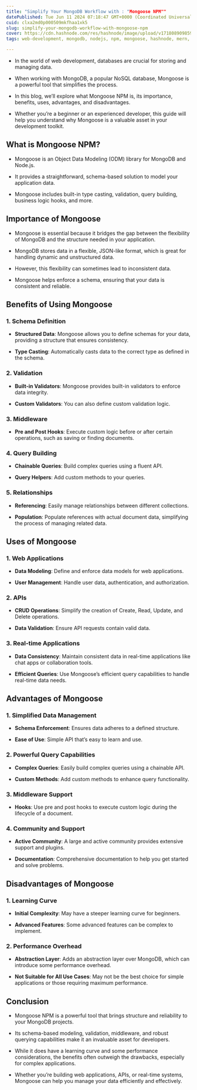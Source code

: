 ```yaml
---
title: "Simplify Your MongoDB Workflow with : "Mongoose NPM""
datePublished: Tue Jun 11 2024 07:18:47 GMT+0000 (Coordinated Universal Time)
cuid: clxa2md0p000509mkfhaa1xk5
slug: simplify-your-mongodb-workflow-with-mongoose-npm
cover: https://cdn.hashnode.com/res/hashnode/image/upload/v1718089098596/0a0d9216-de09-454b-b90b-52a5ecd76986.jpeg
tags: web-development, mongodb, nodejs, npm, mongoose, hashnode, mern, expressjs-cilb5apda0066e053g7td7q24, trending, vs-code, full-stack-development, hashnodecommunity, viral, npm-packages, mongoose-with-node-and-express

---
```


* In the world of web development, databases are crucial for storing and managing data.
    
* When working with MongoDB, a popular NoSQL database, Mongoose is a powerful tool that simplifies the process.
    
* In this blog, we’ll explore what Mongoose NPM is, its importance, benefits, uses, advantages, and disadvantages.
    
* Whether you’re a beginner or an experienced developer, this guide will help you understand why Mongoose is a valuable asset in your development toolkit.
    

## What is Mongoose NPM?

* Mongoose is an Object Data Modeling (ODM) library for MongoDB and Node.js.
    
* It provides a straightforward, schema-based solution to model your application data.
    
* Mongoose includes built-in type casting, validation, query building, business logic hooks, and more.
    

## Importance of Mongoose

* Mongoose is essential because it bridges the gap between the flexibility of MongoDB and the structure needed in your application.
    
* MongoDB stores data in a flexible, JSON-like format, which is great for handling dynamic and unstructured data.
    
* However, this flexibility can sometimes lead to inconsistent data.
    
* Mongoose helps enforce a schema, ensuring that your data is consistent and reliable.
    

## Benefits of Using Mongoose

### 1\. Schema Definition

* **Structured Data**: Mongoose allows you to define schemas for your data, providing a structure that ensures consistency.
    
* **Type Casting**: Automatically casts data to the correct type as defined in the schema.
    

### 2\. Validation

* **Built-in Validators**: Mongoose provides built-in validators to enforce data integrity.
    
* **Custom Validators**: You can also define custom validation logic.
    

### 3\. Middleware

* **Pre and Post Hooks**: Execute custom logic before or after certain operations, such as saving or finding documents.
    

### 4\. Query Building

* **Chainable Queries**: Build complex queries using a fluent API.
    
* **Query Helpers**: Add custom methods to your queries.
    

### 5\. Relationships

* **Referencing**: Easily manage relationships between different collections.
    
* **Population**: Populate references with actual document data, simplifying the process of managing related data.
    

## Uses of Mongoose

### 1\. Web Applications

* **Data Modeling**: Define and enforce data models for web applications.
    
* **User Management**: Handle user data, authentication, and authorization.
    

### 2\. APIs

* **CRUD Operations**: Simplify the creation of Create, Read, Update, and Delete operations.
    
* **Data Validation**: Ensure API requests contain valid data.
    

### 3\. Real-time Applications

* **Data Consistency**: Maintain consistent data in real-time applications like chat apps or collaboration tools.
    
* **Efficient Queries**: Use Mongoose’s efficient query capabilities to handle real-time data needs.
    

## Advantages of Mongoose

### 1\. Simplified Data Management

* **Schema Enforcement**: Ensures data adheres to a defined structure.
    
* **Ease of Use**: Simple API that’s easy to learn and use.
    

### 2\. Powerful Query Capabilities

* **Complex Queries**: Easily build complex queries using a chainable API.
    
* **Custom Methods**: Add custom methods to enhance query functionality.
    

### 3\. Middleware Support

* **Hooks**: Use pre and post hooks to execute custom logic during the lifecycle of a document.
    

### 4\. Community and Support

* **Active Community**: A large and active community provides extensive support and plugins.
    
* **Documentation**: Comprehensive documentation to help you get started and solve problems.
    

## Disadvantages of Mongoose

### 1\. Learning Curve

* **Initial Complexity**: May have a steeper learning curve for beginners.
    
* **Advanced Features**: Some advanced features can be complex to implement.
    

### 2\. Performance Overhead

* **Abstraction Layer**: Adds an abstraction layer over MongoDB, which can introduce some performance overhead.
    
* **Not Suitable for All Use Cases**: May not be the best choice for simple applications or those requiring maximum performance.
    

## Conclusion

* Mongoose NPM is a powerful tool that brings structure and reliability to your MongoDB projects.
    
* Its schema-based modeling, validation, middleware, and robust querying capabilities make it an invaluable asset for developers.
    
* While it does have a learning curve and some performance considerations, the benefits often outweigh the drawbacks, especially for complex applications.
    
* Whether you’re building web applications, APIs, or real-time systems, Mongoose can help you manage your data efficiently and effectively.